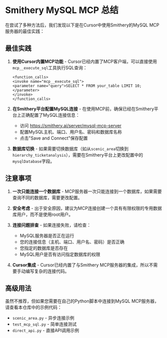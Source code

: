 # Smithery MySQL MCP 总结

在尝试了多种方法后，我们发现以下是在Cursor中使用Smithery的MySQL MCP服务器的最佳实践：

## 最佳实践

1. **使用Cursor内置MCP功能** - Cursor已经内置了MCP客户端，可以直接使用`mcp__execute_sql`工具执行SQL查询：

   ```
   <function_calls>
   <invoke name="mcp__execute_sql">
   <parameter name="query">SELECT * FROM your_table LIMIT 10;</parameter>
   </invoke>
   </function_calls>
   ```

2. **在Smithery平台配置MySQL连接** - 在使用MCP前，确保已经在Smithery平台上正确配置了MySQL连接信息：
   - 访问 https://smithery.ai/server/mysql-mcp-server
   - 配置MySQL主机、端口、用户名、密码和数据库名称
   - 点击"Save and Connect"保存配置

3. **数据库切换** - 如果需要切换数据库（如从`scenic_area`切换到`hierarchy_ticketanalysis`），需要在Smithery平台上更改配置中的`mysqlDatabase`字段。

## 注意事项

1. **一次只能连接一个数据库** - MCP服务器一次只能连接到一个数据库，如果需要查询不同的数据库，需要更改配置。

2. **安全考虑** - 出于安全原因，建议为MCP连接创建一个具有有限权限的专用数据库用户，而不是使用root用户。

3. **连接问题排查** - 如果连接失败，请检查：
   - MySQL服务器是否正在运行
   - 您的连接信息（主机、端口、用户名、密码）是否正确
   - 您指定的数据库是否存在
   - MySQL用户是否有访问指定数据库的权限

4. **Cursor集成** - Cursor已经内置了与Smithery MCP服务器的集成，所以不需要手动编写复杂的连接代码。

## 高级用法

虽然不推荐，但如果您需要在自己的Python脚本中连接到MySQL MCP服务器，请查看本仓库中的示例代码：
- `scenic_area.py` - 异步连接示例
- `test_mcp_sql.py` - 简单连接测试
- `direct_api.py` - 直接API调用示例
